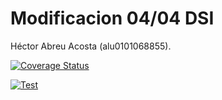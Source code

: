 # Modificacion 04/04 DSI
Héctor Abreu Acosta (alu0101068855).

[![Coverage Status](https://coveralls.io/repos/github/ULL-ESIT-INF-DSI-2122/ull-esit-inf-dsi-21-22-prct06-generics-solid-alu0101068855/badge.svg?branch=main)](https://coveralls.io/github/ULL-ESIT-INF-DSI-2122/ull-esit-inf-dsi-21-22-prct06-generics-solid-alu0101068855?branch=main)

[![Test](https://github.com/ULL-ESIT-INF-DSI-2122/pe102-04/actions/workflows/node.js.yml/badge.svg)](https://github.com/ULL-ESIT-INF-DSI-2122/pe102-04/actions/workflows/node.js.yml)
